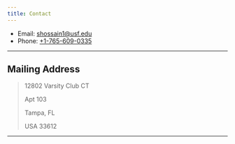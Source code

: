 ```yaml
---
title: Contact
---
```


* Email: [shossain1@usf.edu](mailto:shossain1@usf.edu)
* Phone: [+1-765-609-0335](tel:+1-765-609-0335)

---

## Mailing Address

> 12802 Varsity Club CT
>
> Apt 103
>
> Tampa, FL
>
> USA 33612

---

